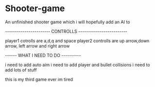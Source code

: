 # Shooter-game
An unfinished shooter game which i will hopefully add an AI to

----------------------- CONTROLLS -------------------------

player1 cotrolls are a,d,q and space
player2 controlls are up arrow,down arrow, left arrow and right arrow


------ WHAT I NEED TO DO ----------

i need to add auto aim
i need to add player and bullet collisions
i need to add lots of stuff

this is my third game ever
im tired
